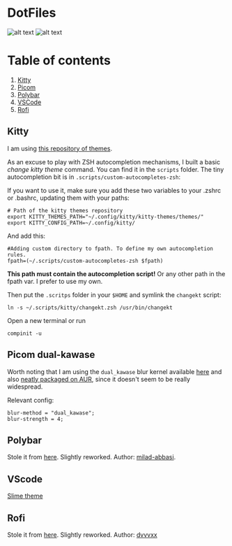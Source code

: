 # DotFiles

![alt text](https://i.imgur.com/5BMN5IY.png?1 "Glorious Desktop")
![alt text](https://i.imgur.com/6Zw9blH.png?1 "Stolen Rofi")

# Table of contents
1. [Kitty](#kitty)
2. [Picom](#picom)
3. [Polybar](#polybar)
4. [VSCode](#vscode)
5. [Rofi](#rofi)

## Kitty <a name="kitty"></a>

I am using [this repository of themes](https://github.com/dexpota/kitty-themes).

As an excuse to play with ZSH autocompletion mechanisms, I built a basic *change kitty theme* command. You can find it in the `scripts` folder. The tiny autocompletion bit is in `.scripts/custom-autocompletes-zsh`:


If you want to use it, make sure you add these two variables to your .zshrc or .bashrc, updating them with your paths:
```
# Path of the kitty themes repository
export KITTY_THEMES_PATH="~/.config/kitty/kitty-themes/themes/"
export KITTY_CONFIG_PATH=~/.config/kitty/
```

And add this:

```
#Adding custom directory to fpath. To define my own autocompletion rules.
fpath=(~/.scripts/custom-autocompletes-zsh $fpath)
```
**This path must contain the autocompletion script!**
Or any other path in the fpath var. I prefer to use my own.

Then put the `.scritps` folder in your `$HOME` and symlink the `changekt` script:

```
ln -s ~/.scripts/kitty/changekt.zsh /usr/bin/changekt
```

Open a new terminal or run
```
compinit -u
```

## Picom dual-kawase <a name="picom"></a>

Worth noting that I am using the `dual_kawase` blur kernel available [here](https://github.com/tryone144/compton) and also [neatly packaged on AUR](https://aur.archlinux.org/packages/picom-tryone-git/), since it doesn't seem to be really widespread.

Relevant config:
```
blur-method = "dual_kawase";
blur-strength = 4;
```

## Polybar <a name="polybar"></a>

Stole it from [here](https://github.com/milad-abbasi/i3-dotfiles). Slightly reworked. Author: [milad-abbasi](https://github.com/milad-abbasi).


## VScode <a name="vscode"></a>

[Slime theme](https://marketplace.visualstudio.com/items?itemName=smlombardi.slime)

## Rofi

Stole it from [here](https://github.com/dvvvxx/dotfiles/tree/master/.config/rofi). Slightly reworked. Author: [dvvvxx](https://github.com/dvvvxx)
